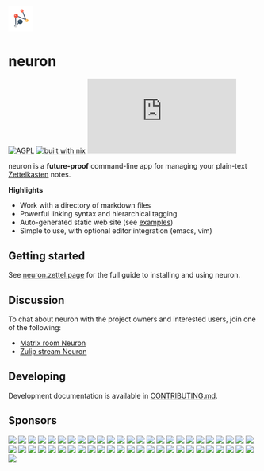 <img width="10%" src="./assets/neuron.svg">

# neuron

[![AGPL](https://img.shields.io/badge/License-AGPL%20v3-blue.svg)](https://en.wikipedia.org/wiki/Affero_General_Public_License)
[![built with nix](https://img.shields.io/badge/Built_With-Nix-5277C3.svg?logo=nixos&labelColor=73C3D5)](https://builtwithnix.org)
[![Matrix](https://img.shields.io/matrix/neuron:matrix.org)](https://app.element.io/#/room/#neuron:matrix.org)

neuron is a **future-proof** command-line app for managing your plain-text [Zettelkasten](https://neuron.zettel.page/2011401.html) notes.

**Highlights**

- Work with a directory of markdown files
- Powerful linking syntax and hierarchical tagging
- Auto-generated static web site (see [examples](https://neuron.zettel.page/2013101.html))
- Simple to use, with optional editor integration (emacs, vim)

## Getting started

See [neuron.zettel.page](https://neuron.zettel.page/) for the full guide to installing and using neuron.

## Discussion

To chat about neuron with the project owners and interested users, join one of the following:

* [Matrix room Neuron](https://app.element.io/#/room/#neuron:matrix.org)
* [Zulip stream Neuron](https://funprog.zulipchat.com/#narrow/stream/231929-Neuron)

## Developing

Development documentation is available in [CONTRIBUTING.md](https://github.com/srid/neuron/blob/master/CONTRIBUTING.md).

## Sponsors

[<img src="https://github-sponsors.srid.ca/sponsor/avatar/0" width="35">](https://github-sponsors.srid.ca/sponsor/profile/0)
[<img src="https://github-sponsors.srid.ca/sponsor/avatar/1" width="35">](https://github-sponsors.srid.ca/sponsor/profile/1)
[<img src="https://github-sponsors.srid.ca/sponsor/avatar/2" width="35">](https://github-sponsors.srid.ca/sponsor/profile/2)
[<img src="https://github-sponsors.srid.ca/sponsor/avatar/3" width="35">](https://github-sponsors.srid.ca/sponsor/profile/3)
[<img src="https://github-sponsors.srid.ca/sponsor/avatar/4" width="35">](https://github-sponsors.srid.ca/sponsor/profile/4)
[<img src="https://github-sponsors.srid.ca/sponsor/avatar/5" width="35">](https://github-sponsors.srid.ca/sponsor/profile/5)
[<img src="https://github-sponsors.srid.ca/sponsor/avatar/6" width="35">](https://github-sponsors.srid.ca/sponsor/profile/6)
[<img src="https://github-sponsors.srid.ca/sponsor/avatar/7" width="35">](https://github-sponsors.srid.ca/sponsor/profile/7)
[<img src="https://github-sponsors.srid.ca/sponsor/avatar/8" width="35">](https://github-sponsors.srid.ca/sponsor/profile/8)
[<img src="https://github-sponsors.srid.ca/sponsor/avatar/9" width="35">](https://github-sponsors.srid.ca/sponsor/profile/9)
[<img src="https://github-sponsors.srid.ca/sponsor/avatar/10" width="35">](https://github-sponsors.srid.ca/sponsor/profile/10)
[<img src="https://github-sponsors.srid.ca/sponsor/avatar/11" width="35">](https://github-sponsors.srid.ca/sponsor/profile/11)
[<img src="https://github-sponsors.srid.ca/sponsor/avatar/12" width="35">](https://github-sponsors.srid.ca/sponsor/profile/12)
[<img src="https://github-sponsors.srid.ca/sponsor/avatar/13" width="35">](https://github-sponsors.srid.ca/sponsor/profile/13)
[<img src="https://github-sponsors.srid.ca/sponsor/avatar/14" width="35">](https://github-sponsors.srid.ca/sponsor/profile/14)
[<img src="https://github-sponsors.srid.ca/sponsor/avatar/15" width="35">](https://github-sponsors.srid.ca/sponsor/profile/15)
[<img src="https://github-sponsors.srid.ca/sponsor/avatar/16" width="35">](https://github-sponsors.srid.ca/sponsor/profile/16)
[<img src="https://github-sponsors.srid.ca/sponsor/avatar/17" width="35">](https://github-sponsors.srid.ca/sponsor/profile/17)
[<img src="https://github-sponsors.srid.ca/sponsor/avatar/18" width="35">](https://github-sponsors.srid.ca/sponsor/profile/18)
[<img src="https://github-sponsors.srid.ca/sponsor/avatar/19" width="35">](https://github-sponsors.srid.ca/sponsor/profile/19)
[<img src="https://github-sponsors.srid.ca/sponsor/avatar/20" width="35">](https://github-sponsors.srid.ca/sponsor/profile/20)
[<img src="https://github-sponsors.srid.ca/sponsor/avatar/21" width="35">](https://github-sponsors.srid.ca/sponsor/profile/21)
[<img src="https://github-sponsors.srid.ca/sponsor/avatar/22" width="35">](https://github-sponsors.srid.ca/sponsor/profile/22)
[<img src="https://github-sponsors.srid.ca/sponsor/avatar/23" width="35">](https://github-sponsors.srid.ca/sponsor/profile/23)
[<img src="https://github-sponsors.srid.ca/sponsor/avatar/24" width="35">](https://github-sponsors.srid.ca/sponsor/profile/24)
[<img src="https://github-sponsors.srid.ca/sponsor/avatar/25" width="35">](https://github-sponsors.srid.ca/sponsor/profile/25)
[<img src="https://github-sponsors.srid.ca/sponsor/avatar/26" width="35">](https://github-sponsors.srid.ca/sponsor/profile/26)
[<img src="https://github-sponsors.srid.ca/sponsor/avatar/27" width="35">](https://github-sponsors.srid.ca/sponsor/profile/27)
[<img src="https://github-sponsors.srid.ca/sponsor/avatar/28" width="35">](https://github-sponsors.srid.ca/sponsor/profile/28)
[<img src="https://github-sponsors.srid.ca/sponsor/avatar/29" width="35">](https://github-sponsors.srid.ca/sponsor/profile/29)
[<img src="https://github-sponsors.srid.ca/sponsor/avatar/30" width="35">](https://github-sponsors.srid.ca/sponsor/profile/30)
[<img src="https://github-sponsors.srid.ca/sponsor/avatar/31" width="35">](https://github-sponsors.srid.ca/sponsor/profile/31)
[<img src="https://github-sponsors.srid.ca/sponsor/avatar/32" width="35">](https://github-sponsors.srid.ca/sponsor/profile/32)
[<img src="https://github-sponsors.srid.ca/sponsor/avatar/33" width="35">](https://github-sponsors.srid.ca/sponsor/profile/33)
[<img src="https://github-sponsors.srid.ca/sponsor/avatar/34" width="35">](https://github-sponsors.srid.ca/sponsor/profile/34)
[<img src="https://github-sponsors.srid.ca/sponsor/avatar/35" width="35">](https://github-sponsors.srid.ca/sponsor/profile/35)
[<img src="https://github-sponsors.srid.ca/sponsor/avatar/36" width="35">](https://github-sponsors.srid.ca/sponsor/profile/36)
[<img src="https://github-sponsors.srid.ca/sponsor/avatar/37" width="35">](https://github-sponsors.srid.ca/sponsor/profile/37)
[<img src="https://github-sponsors.srid.ca/sponsor/avatar/38" width="35">](https://github-sponsors.srid.ca/sponsor/profile/38)
[<img src="https://github-sponsors.srid.ca/sponsor/avatar/39" width="35">](https://github-sponsors.srid.ca/sponsor/profile/39)
[<img src="https://github-sponsors.srid.ca/sponsor/avatar/40" width="35">](https://github-sponsors.srid.ca/sponsor/profile/40)
[<img src="https://github-sponsors.srid.ca/sponsor/avatar/41" width="35">](https://github-sponsors.srid.ca/sponsor/profile/41)
[<img src="https://github-sponsors.srid.ca/sponsor/avatar/42" width="35">](https://github-sponsors.srid.ca/sponsor/profile/42)
[<img src="https://github-sponsors.srid.ca/sponsor/avatar/43" width="35">](https://github-sponsors.srid.ca/sponsor/profile/43)
[<img src="https://github-sponsors.srid.ca/sponsor/avatar/44" width="35">](https://github-sponsors.srid.ca/sponsor/profile/44)
[<img src="https://github-sponsors.srid.ca/sponsor/avatar/45" width="35">](https://github-sponsors.srid.ca/sponsor/profile/45)
[<img src="https://github-sponsors.srid.ca/sponsor/avatar/46" width="35">](https://github-sponsors.srid.ca/sponsor/profile/46)
[<img src="https://github-sponsors.srid.ca/sponsor/avatar/47" width="35">](https://github-sponsors.srid.ca/sponsor/profile/47)
[<img src="https://github-sponsors.srid.ca/sponsor/avatar/48" width="35">](https://github-sponsors.srid.ca/sponsor/profile/48)
[<img src="https://github-sponsors.srid.ca/sponsor/avatar/49" width="35">](https://github-sponsors.srid.ca/sponsor/profile/49)
[<img src="https://github-sponsors.srid.ca/sponsor/avatar/50" width="35">](https://github-sponsors.srid.ca/sponsor/profile/50)

